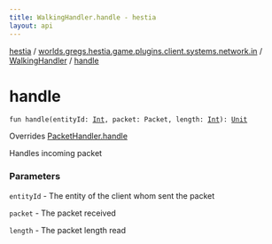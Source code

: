 ```yaml
---
title: WalkingHandler.handle - hestia
layout: api
---
```


<div class='api-docs-breadcrumbs'><a href="../../index.html">hestia</a> / <a href="../index.html">worlds.gregs.hestia.game.plugins.client.systems.network.in</a> / <a href="index.html">WalkingHandler</a> / <a href="./handle.html">handle</a></div>

# handle

<div class="signature"><code><span class="keyword">fun </span><span class="identifier">handle</span><span class="symbol">(</span><span class="parameterName" id="worlds.gregs.hestia.game.plugins.client.systems.network.in.WalkingHandler$handle(kotlin.Int, world.gregs.hestia.core.network.packets.Packet, kotlin.Int)/entityId">entityId</span><span class="symbol">:</span>&nbsp;<a href="https://kotlinlang.org/api/latest/jvm/stdlib/kotlin/-int/index.html"><span class="identifier">Int</span></a><span class="symbol">, </span><span class="parameterName" id="worlds.gregs.hestia.game.plugins.client.systems.network.in.WalkingHandler$handle(kotlin.Int, world.gregs.hestia.core.network.packets.Packet, kotlin.Int)/packet">packet</span><span class="symbol">:</span>&nbsp;<span class="identifier">Packet</span><span class="symbol">, </span><span class="parameterName" id="worlds.gregs.hestia.game.plugins.client.systems.network.in.WalkingHandler$handle(kotlin.Int, world.gregs.hestia.core.network.packets.Packet, kotlin.Int)/length">length</span><span class="symbol">:</span>&nbsp;<a href="https://kotlinlang.org/api/latest/jvm/stdlib/kotlin/-int/index.html"><span class="identifier">Int</span></a><span class="symbol">)</span><span class="symbol">: </span><a href="https://kotlinlang.org/api/latest/jvm/stdlib/kotlin/-unit/index.html"><span class="identifier">Unit</span></a></code></div>

Overrides <a href="../../worlds.gregs.hestia.game/-packet-handler/handle.html">PacketHandler.handle</a>

Handles incoming packet

### Parameters

<code>entityId</code> - The entity of the client whom sent the packet

<code>packet</code> - The packet received

<code>length</code> - The packet length read